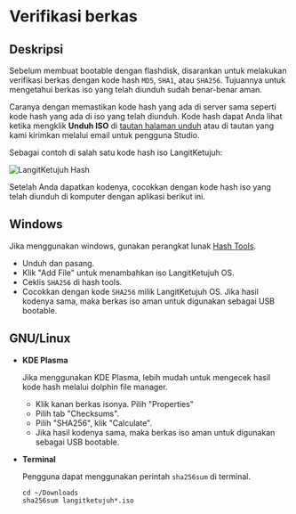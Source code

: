 # Verifikasi berkas

## Deskripsi

Sebelum membuat bootable dengan flashdisk, disarankan untuk melakukan verifikasi berkas dengan kode hash `MD5`, `SHA1`, atau `SHA256`. Tujuannya untuk mengetahui berkas iso yang telah diunduh sudah benar-benar aman.

Caranya dengan memastikan kode hash yang ada di server sama seperti kode hash yang ada di iso yang telah diunduh. Kode hash dapat Anda lihat ketika mengklik **Unduh ISO** di [tautan halaman unduh](https://langitketujuh.id/os/download/) atau di tautan yang kami kirimkan melalui email untuk pengguna Studio.

Sebagai contoh di salah satu kode hash iso LangitKetujuh:

![LangitKetujuh Hash](../media/image/hash-langitketujuh-id.webp)

Setelah Anda dapatkan kodenya, cocokkan dengan kode hash iso yang telah diunduh di komputer dengan aplikasi berikut ini.

## Windows

Jika menggunakan windows, gunakan perangkat lunak [Hash Tools](https://www.binaryfortress.com/Data/Download/?Package=hashtools&Log=100).

- Unduh dan pasang.
- Klik "Add File" untuk menambahkan iso LangitKetujuh OS.
- Ceklis `SHA256` di hash tools.
- Cocokkan dengan kode `SHA256` milik LangitKetujuh OS. Jika hasil kodenya sama, maka berkas iso aman untuk digunakan sebagai USB bootable.

## GNU/Linux

- **KDE Plasma**

  Jika menggunakan KDE Plasma, lebih mudah untuk mengecek hasil kode hash melalui dolphin file manager.

  - Klik kanan berkas isonya. Pilih "Properties"
  - Pilih tab "Checksums".
  - Pilih "SHA256", klik "Calculate".
  - Jika hasil kodenya sama, maka berkas iso aman untuk digunakan sebagai USB bootable.

- **Terminal**

  Pengguna dapat menggunakan perintah `sha256sum` di terminal.

  ```
  cd ~/Downloads
  sha256sum langitketujuh*.iso
  ```
